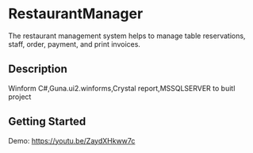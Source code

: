 # RestaurantManager
The restaurant management system helps to manage table reservations, staff, order, payment, and print invoices.

## Description

Winform C#,Guna.ui2.winforms,Crystal report,MSSQLSERVER to buitl project

## Getting Started

Demo: https://youtu.be/ZaydXHkww7c
